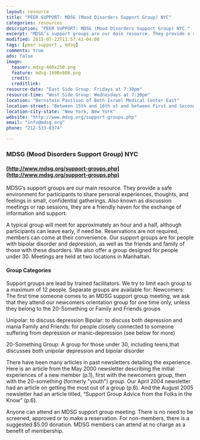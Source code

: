 ```yaml
---
layout: resource
title: "PEER SUPPORT: MDSG (Mood Disorders Support Group) NYC"
categories: resources
description: "PEER SUPPORT: MDSG (Mood Disorders Support Group) NYC."
excerpt: "MDSG’s support groups are our main resource. They provide a safe environment for participants to share personal experiences, thoughts, and feelings in small, confidential gatherings. Also known as discussion meetings or rap sessions, they are a friendly haven for the exchange of information and support."
modified: 2015-07-22T11:57:41-04:00
tags: [peer support , mdsg]
comments: true
ads: false
image:
  teaser: mdsg-400x250.png
  feature: mdsg-1600x800.png
  credit: 
  creditlink: 
resource-date: "East Side Group: Fridays at 7:30pm"
resource-time: "West Side Group: Wednesdays at 7:30pm"
location: "Bernstein Pavilion of Beth Israel Medical Center East"
location-street: "Between 15th and 16th st and between First and Second Ave"
location-city-state: "New York, New York"
website: "http://www.mdsg.org/support-groups.php"
email: "info@mdsg.org"
phone: "212-533-6374"

---
```


### MDSG (Mood Disorders Support Group) NYC

#### [http://www.mdsg.org/support-groups.php](http://www.mdsg.org/support-groups.php)

MDSG’s support groups are our main resource. They provide a safe environment for participants to share personal experiences, thoughts, and feelings in small, confidential gatherings. Also known as discussion meetings or rap sessions, they are a friendly haven for the exchange of information and support.

A typical group will meet for approximately an hour and a half, although participants can leave early, if need be. Reservations are not required, members can come at their convenience. Our support groups are for people with bipolar disorder and depression, as well as the friends and family of those with these disorders. We also offer a group designed for people under 30. Meetings are held at two locations in Manhattan.

#### Group Categories

Support groups are lead by trained facilitators. We try to limit each group to a maximum of 12 people. Separate groups are available for:
Newcomers: The first time someone comes to an MDSG support group meeting, we ask that they attend our newcomers orientation group for one time only, unless they belong to the 20-Something or Family and Friends groups

Unipolar: to discuss depression
Bipolar: to discuss both depression and mania
Family and Friends: for people closely connected to someone suffering from depression or manic-depression (see below for more)

20-Something Group: A group for those under 30, including teens,that discusses both unipolar depression and bipolar disorder

There have been many articles in past newsletters detailing the experience. Here is an article from the May 2000 newsletter describing the initial experiences of a new member (p.1), first with the newcomers group, then with the 20-something (formerly "youth") group. Our April 2004 newsletter had an article on getting the most out of a group (p.6). And the August 2005 newsletter had an article titled, “Support Group Advice from the Folks in the Know” (p.6).

Anyone can attend an MDSG support group meeting. There is no need to be screened, approved or to make a reservation. For non-members, there is a suggested $5.00 donation. MDSG members can attend at no charge as a benefit of membership.